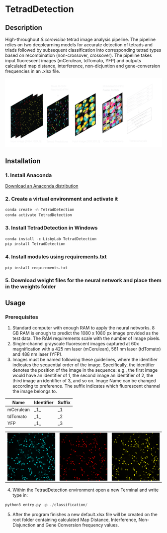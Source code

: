 # TetradDetection

## Description
High-throughout _S.cerevisiae_ tetrad image analysis pipeline. The pipeline relies on two deeplearning models for accurate detection of tetrads and triads followed by subsequent classification into corresponding tetrad types based on recombination (non-crossover, crossover). The pipeline takes input fluorescent images (mCerulean, tdTomato, YFP) and outputs calculated map distance, interference, non-dicjuntion and gene-conversion frequencies in an .xlsx file.

![Pipeline Architecture](./assets/pipeline_architecture.png)

## Installation

### 1. Install Anaconda
[Download an Anaconda distribution](https://www.anaconda.com/download)

### 2. Create a virtual environment and activate it
```python
conda create -n TetradDetection
conda activate TetradDetection
```

### 3. Install TetradDetection in Windows
```python
conda install -c LisbyLab TetradDetection
pip install TetradDetection
```

### 4. Install modules using requirements.txt
```python
pip install requirements.txt
```

### 5. Download weight files for the neural network and place them in the weights folder

## Usage
### Prerequisites
1. Standard computer with enough RAM to apply the neural networks. 8 GB RAM is enough to predict the 1080 x 1080 px image provided as the test data. The RAM requirements scale with the number of image pixels.
2. Single-channel grayscale fluorescent images captured at 60x magnification with a 425 nm laser (mCerulean), 561 nm laser (tdTomato) and 488 nm laser (YFP).
3. Images must be named following these guidelines, where the identifier indicates the sequential order of the image. Specifically, the identifier denotes the position of the image in the sequence: e.g., the first image would have an identifier of 1, the second image an identifier of 2, the third image an identifier of 3, and so on. Image Name can be changed according to preference. The suffix indicates which fluorescent channel the image belongs to.
   
| Name      | Identifier | Suffix |
|-----------|------------|--------|
| mCerulean | \_1\_     | \_1    |
| tdTomato  | \_1\_     | \_2    |
| YFP       | \_1\_     | \_3    |




<table border="0">
  <tr>
    <td><img src="./assets/cyan.png" alt="CFP"></td>
    <td><img src="./assets/red.png" alt="RFP"></td>
    <td><img src="./assets/yellow.png" alt="YFP"></td>
  </tr>
</table>

4. Within the TetradDetection environment open a new Terminal and write type in:
```python
python3 entry.py -p ./classification/
```
5. After the program finishes a new default.xlsx file will be created on the root folder containing calculated Map Distance, Interference, Non-Disjunction and Gene Conversion frequency values.






